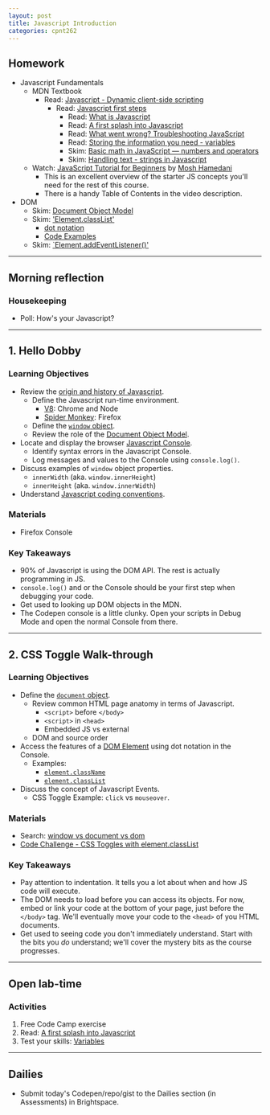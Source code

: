 ```yaml
---
layout: post
title: Javascript Introduction
categories: cpnt262
---
```


## Homework
- Javascript Fundamentals
  - MDN Textbook
    - Read: [Javascript - Dynamic client-side scripting](https://developer.mozilla.org/en-US/docs/Learn/JavaScript)
      - Read: [Javascript first steps](https://developer.mozilla.org/en-US/docs/Learn/JavaScript/First_steps)
        - Read: [What is Javascript](https://developer.mozilla.org/en-US/docs/Learn/JavaScript/First_steps/What_is_JavaScript)
        - Read: [A first splash into Javascript](https://developer.mozilla.org/en-US/docs/Learn/JavaScript/First_steps/A_first_splash)
        - Read: [What went wrong? Troubleshooting JavaScript](https://developer.mozilla.org/en-US/docs/Learn/JavaScript/First_steps/What_went_wrong)
        - Read: [Storing the information you need - variables](https://developer.mozilla.org/en-US/docs/Learn/JavaScript/First_steps/Variables)
        - Skim: [Basic math in JavaScript — numbers and operators](https://developer.mozilla.org/en-US/docs/Learn/JavaScript/First_steps/Math)
        - Skim: [Handling text - strings in Javascript](https://developer.mozilla.org/en-US/docs/Learn/JavaScript/First_steps/Strings)
  - Watch: [JavaScript Tutorial for Beginners](https://youtu.be/W6NZfCO5SIk) by [Mosh Hamedani](https://codewithmosh.com/)
    - This is an excellent overview of the starter JS concepts you'll need for the rest of this course.
    - There is a handy Table of Contents in the video description.
- DOM
  - Skim: [Document Object Model](https://developer.mozilla.org/en-US/docs/Web/API/Document_Object_Model)
  - Skim: ['Element.classList'](https://developer.mozilla.org/en-US/docs/Web/API/Element/classList)
    - [dot notation](https://developer.mozilla.org/en-US/docs/Learn/JavaScript/Objects/Basics#Dot_notation)
    - [Code Examples](https://developer.mozilla.org/en-US/docs/Web/API/Element/classList#Examples)
  - Skim: [`Element.addEventListener()'](https://developer.mozilla.org/en-US/docs/Web/API/EventTarget/addEventListener)


---

## Morning reflection
### Housekeeping
- Poll: How's your Javascript?

---

## 1. Hello Dobby
### Learning Objectives
- Review the [origin and history of Javascript](https://developer.mozilla.org/en-US/docs/Glossary/JavaScript).
  - Define the Javascript run-time environment.
    - [V8](https://en.wikipedia.org/wiki/V8_(JavaScript_engine)): Chrome and Node
    - [Spider Monkey](https://en.wikipedia.org/wiki/SpiderMonkey): Firefox
  - Define the [`window` object](https://developer.mozilla.org/en-US/docs/Web/API/Window).
  - Review the role of the [Document Object Model](https://developer.mozilla.org/en-US/docs/Web/API/Document_Object_Model/Introduction).
- Locate and display the browser [Javascript Console](https://balsamiq.com/support/faqs/browserconsole/).
  - Identify syntax errors in the Javascript Console.
  - Log messages and values to the Console using `console.log()`.
- Discuss examples of `window` object properties.
  - `innerWidth` (aka. `window.innerHeight`)
  - `innerHeight` (aka. `window.innerWidth`)
- Understand [Javascript coding conventions](https://www.w3schools.com/js/js_conventions.asp).

### Materials
- Firefox Console

### Key Takeaways
- 90% of Javascript is using the DOM API. The rest is actually programming in JS.
- `console.log()` and or the Console should be your first step when debugging your code.
- Get used to looking up DOM objects in the MDN.
- The Codepen console is a little clunky. Open your scripts in Debug Mode and open the normal Console from there.

---

## 2. CSS Toggle Walk-through
### Learning Objectives
- Define the [`document` object](https://developer.mozilla.org/en-US/docs/Web/API/Document).
  - Review common HTML page anatomy in terms of Javascript.
    - `<script>` before `</body>`
    - `<script>` in `<head>`
    - Embedded JS vs external
  - DOM and source order
- Access the features of a [DOM Element](https://developer.mozilla.org/en-US/docs/Web/API/Element) using dot notation in the Console.
  - Examples:
    - [`element.className`](https://developer.mozilla.org/en-US/docs/Web/API/Element/className)
    - [`element.classList`](https://developer.mozilla.org/en-US/docs/Web/API/Element/classList)
- Discuss the concept of Javascript Events.
  - CSS Toggle Example: `click` vs `mouseover`.

### Materials
- Search: [window vs document vs dom](https://www.google.com/search?q=window+vs+document+vs+dom)
- [Code Challenge - CSS Toggles with element.classList](http://browsertherapy.com/challenges/css-toggles-with-classlist/)

### Key Takeaways
- Pay attention to indentation. It tells you a lot about when and how JS code will execute.
- The DOM needs to load before you can access its objects. For now, embed or link your code at the bottom of your page, just before the `</body>` tag. We'll eventually move your code to the `<head>` of you HTML documents.
- Get used to seeing code you don't immediately understand. Start with the bits you _do_ understand; we'll cover the mystery bits as the course progresses.

---

## Open lab-time
### Activities
1. Free Code Camp exercise
2. Read: [A first splash into Javascript](https://developer.mozilla.org/en-US/docs/Learn/JavaScript/First_steps/A_first_splash)
3. Test your skills: [Variables](https://developer.mozilla.org/en-US/docs/Learn/JavaScript/First_steps/Test_your_skills:_variables)


---

## Dailies
- Submit today's Codepen/repo/gist to the Dailies section (in Assessments) in Brightspace.